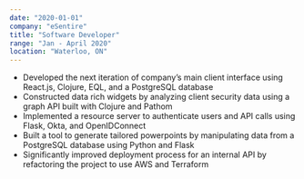 ```yaml
---
date: "2020-01-01"
company: "eSentire"
title: "Software Developer"
range: "Jan - April 2020"
location: "Waterloo, ON"
---
```


- Developed the next iteration of company’s main client interface using React.js, Clojure, EQL, and a PostgreSQL database
- Constructed data rich widgets by analyzing client security data using a graph API built with Clojure and Pathom
- Implemented a resource server to authenticate users and API calls using Flask, Okta, and OpenIDConnect
- Built a tool to generate tailored powerpoints by manipulating data from a PostgreSQL database using Python and Flask
- Significantly improved deployment process for an internal API by refactoring the project to use AWS and Terraform
